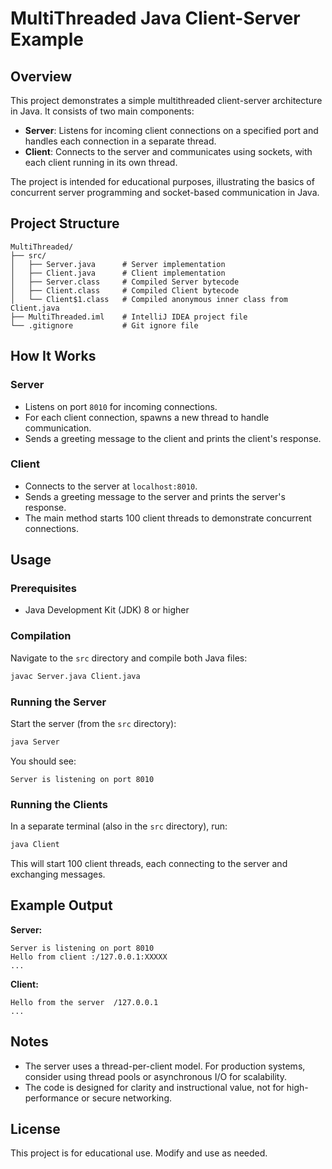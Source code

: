 # MultiThreaded Java Client-Server Example

## Overview
This project demonstrates a simple multithreaded client-server architecture in Java. It consists of two main components:
- **Server**: Listens for incoming client connections on a specified port and handles each connection in a separate thread.
- **Client**: Connects to the server and communicates using sockets, with each client running in its own thread.

The project is intended for educational purposes, illustrating the basics of concurrent server programming and socket-based communication in Java.

## Project Structure
```
MultiThreaded/
├── src/
│   ├── Server.java      # Server implementation
│   ├── Client.java      # Client implementation
│   ├── Server.class     # Compiled Server bytecode
│   ├── Client.class     # Compiled Client bytecode
│   └── Client$1.class   # Compiled anonymous inner class from Client.java
├── MultiThreaded.iml    # IntelliJ IDEA project file
└── .gitignore           # Git ignore file
```

## How It Works
### Server
- Listens on port `8010` for incoming connections.
- For each client connection, spawns a new thread to handle communication.
- Sends a greeting message to the client and prints the client's response.

### Client
- Connects to the server at `localhost:8010`.
- Sends a greeting message to the server and prints the server's response.
- The main method starts 100 client threads to demonstrate concurrent connections.

## Usage
### Prerequisites
- Java Development Kit (JDK) 8 or higher

### Compilation
Navigate to the `src` directory and compile both Java files:
```sh
javac Server.java Client.java
```

### Running the Server
Start the server (from the `src` directory):
```sh
java Server
```
You should see:
```
Server is listening on port 8010
```

### Running the Clients
In a separate terminal (also in the `src` directory), run:
```sh
java Client
```
This will start 100 client threads, each connecting to the server and exchanging messages.

## Example Output
**Server:**
```
Server is listening on port 8010
Hello from client :/127.0.0.1:XXXXX
...
```
**Client:**
```
Hello from the server  /127.0.0.1
...
```

## Notes
- The server uses a thread-per-client model. For production systems, consider using thread pools or asynchronous I/O for scalability.
- The code is designed for clarity and instructional value, not for high-performance or secure networking.

## License
This project is for educational use. Modify and use as needed.
